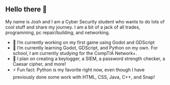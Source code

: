 ## Hello there 👋

My name is Josh and I am a Cyber Security student who wants to do lots of cool stuff and share my journey. I am a bit of a jack of all trades, programming, pc repair/building, and networking.

- 🔭 I’m currently working on my first game using Godot and GDScript
- 🌱 I’m currently learning Godot, GDScript, and Python on my own. For school, I am currently studying for the CompTIA Network+.
- 🚀 I plan on creating a keylogger, a SIEM, a password strength checker, a Caesar cipher, and more!
- ⚡ Fun fact: Python is my favorite right now, even though I have previously done some work with HTML, CSS, Java, C++, and Snap!
  
<!--
**jocasio99/jocasio99** is a ✨ _special_ ✨ repository because its `README.md` (this file) appears on your GitHub profile.

Here are some ideas to get you started:


- 🤔 I’m looking for help with ...
- 💬 Ask me about ...
- 📫 How to reach me: ...
- 😄 Pronouns: ...

-->
